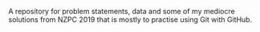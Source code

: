 A repository for problem statements, data and some of my mediocre solutions from NZPC 2019 that is mostly to practise using Git with GitHub.